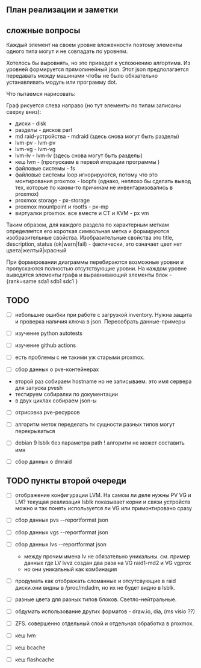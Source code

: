 ## План реализации и заметки ##


## сложные вопросы ## 


Каждый элемент на своем уровне вложенности поэтому элементы  одного типа могут и  не совпадать по уровням.

Хотелось бы выровнять, но это приведет к  усложнению алгортима.
Из уровней формируется прямолинейный json. Этот json предполагается передавать между машинами чтобы не было обязательно устанавливать модуль или программу dot.

Что пытаемся нарисовать:

Граф рисуется слева направо (но тут элементы по типам записаны сверху вниз):
- диски - disk 
- разделы - дисков part
- md raid-устройства - mdraid    (здесь снова могут быть разделы)
- lvm-pv -  lvm-pv
- lvm-vg - lvm-vg
- lvm-lv  - lvm-lv  (здесь снова могут быть разделы)
- кеш lvm   - (пропускаем в  первой итерации программы )
- файловые системы  - fs 
- файловые системы loop игнорируются, потому что это монтирования proxmox - loopfs
  (однако, неплохо бы сделать вывод тех, которые по каким-то причинам не инвентаризовались в proxmox)
- proxmox storage - px-storage
- proxmox mountpoint и rootfs - px-mp
- виртуалки proxmox. все вместе и CT и KVM - px vm


Таким образом, для каждого раздела по характерным меткам определяется его короткая символьная метка и формируются изобразительные свойства.
Изобразительные свойства это title, description, status (ok|warn|fail) - фактически, это означает цвет нет цвета|желтый|красный

При формировании диаграммы перебираются возможные уровни и пропускаются полностью отсутствующие уровни.
На каждом уровне выводятся элементы графа и выравнивающий элементы блок -  {rank=same sda1 sdb1 sdc1 }  

## TODO ## 
- [ ] небольшие ошибки при работе с загрузкой inventory. Нужна защита и проверка наличия ключа в json. Пересобрать данные-примеры
- [ ]  изучение python autotests
- [ ]  изучение github actions

- [ ] есть проблемы с не такими уж старыми proxmox.

- [ ]  сбор данных о pve-контейнерах
 - второй раз собираем hostname но не записываем. это имя сервера для запуска pvesh
 - тестируем собиралки по документации
 - в двух циклах собираем json-ы
- [ ] отрисовка pve-ресурсов

- [ ] алгоритм меток переделать тк сущности разных типов могут перекрываться
- [ ] debian 9 lsblk без параметра path  ! алгоритм не может составить имя
- [ ]  сбор данных о dmraid


## TODO пункты второй очереди ##
- [ ] отображение конфигурации LVM. На самом ли деле нужны PV VG и LM? текущая реализация lsblk показывает корни и связи устройств 
      можно и так понять используется ли VG или примонтировано сразу

- [ ]  сбор данных pvs --reportformat json
- [ ]  сбор данных vgs --reportformat json
- [ ]  сбор данных lvs --reportformat json
    - между прочим имена lv не обязательно уникальны. см. пример данных где LV lvvz создан два раза на VG raid1-md2 и VG vgprox
    - но они уникальный как комбинация

 - [ ] продумать как отображать сломанные и отсутсвующие в raid диски.они видны в /proc/mdadm, но их не будет  видно в lsblk.
 - [ ] разные цвета для разных типов блоков. Светло-нейтральные.
 - [ ] обдумать использование других форматов - draw.io, dia, (ms visio ??)
 - [ ] ZFS. совершенно отдельный слой и отдельная обработка в proxmox.
 - [ ] кеш lvm
 - [ ] кеш bcache
 - [ ] кеш flashcache
